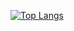 [![Top Langs](https://github-readme-stats.vercel.app/api/top-langs/?username=kkrzh&layout=donut&langs_count=10)](https://github.com/anuraghazra/github-readme-stats)

